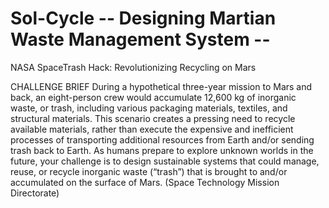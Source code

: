 # Sol-Cycle -- Designing Martian Waste Management System --

NASA SpaceTrash Hack: Revolutionizing Recycling on Mars 

CHALLENGE BRIEF 
During a hypothetical three-year mission to Mars and back, an eight-person crew would accumulate 12,600 kg of inorganic waste, or trash, including various packaging materials, textiles, and structural materials. This scenario creates a pressing need to recycle available materials, rather than execute the expensive and inefficient processes of transporting additional resources from Earth and/or sending trash back to Earth. As humans prepare to explore unknown worlds in the future, your challenge is to design sustainable systems that could manage, reuse, or recycle inorganic waste (“trash”) that is brought to and/or accumulated on the surface of Mars. (Space Technology Mission Directorate)



